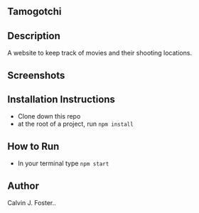 ## Tamogotchi

## Description
A website to keep track of movies and their shooting locations.

## Screenshots

## Installation Instructions 
* Clone down this repo
* at the root of a project, run `npm install`

## How to Run
* In your terminal type `npm start`

## Author
Calvin J. Foster..